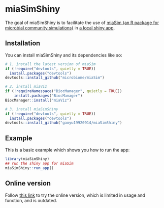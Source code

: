 # miaSimShiny

The goal of miaSimShiny is to facilitate the use of [miaSim (an R package for microbial community simulations)](https://github.com/microbiome/miaSim) in [a local shiny app](https://shiny.rstudio.com).

## Installation

You can install miaSimShiny and its dependencies like so:

``` r
# 1. install the latest version of miaSim
if (!require("devtools", quietly = TRUE))
  install.packages("devtools")
devtools::install_github("microbiome/miaSim")

# 2. install miaViz
if (!requireNamespace("BiocManager", quietly = TRUE))
    install.packages("BiocManager")
BiocManager::install("miaViz")

# 3. install miaSimShiny
if (!require("devtools", quietly = TRUE))
  install.packages("devtools")
devtools::install_github("gaoyu19920914/miaSimShiny")
```

## Example

This is a basic example which shows you how to run the app:

``` r
library(miaSimShiny)
## run the shiny app for miaSim
miaSimShiny::run_app()
```

## Online version

Follow [this link](https://gaoyu.shinyapps.io/shiny_rep/) to try the online version, which is limited in usage and function, and is outdated.
